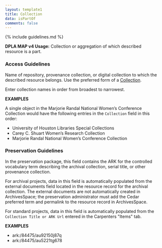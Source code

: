 ```yaml
---
layout: template1
title: Collection
data: isPartOf
comments: false
---
```


{% include guidelines.md %}

**DPLA MAP v4 Usage:** Collection or aggregation of which described resource is a part.

### Access Guidelines

Name of repository, provenance collection, or digital collection to which the described resource belongs. Use the preferred form of a [Collection](https://id.lib.uh.edu/ark:/84475/au0511xd315).

Enter collection names in order from broadest to narrowest.

__EXAMPLES__

A single object in the Marjorie Randal National Women’s Conference Collection would have the following entries in the `Collection` field in this order:
- University of Houston Libraries Special Collections
- Carey C. Shuart Women’s Research Collection
- Marjorie Randal National Women’s Conference Collection

### Preservation Guidelines

In the preservation package, this field contains the ARK for the controlled vocabulary term describing the archival collection, serial title, or other provenance collection.

For archival projects, data in this field is automatically populated from the external documents field located in the resource record for the archival collection. The external documents are not automatically created in ArchivesSpace; the preservation administrator must add the Cedar preferred term and permalink to the resource record in ArchivesSpace.

For standard projects, data in this field is automatically populated from the `Collection Title or ARK Url` entered in the Carpenters "Items" tab.

__EXAMPLES__

- ark:/84475/au92150j87q
- ark:/84475/au5221tg678
